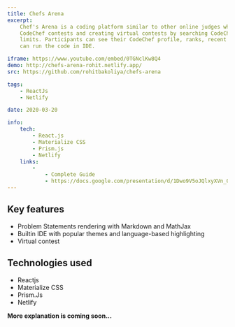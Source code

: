 ```yaml
---
title: Chefs Arena
excerpt:
    Chef's Arena is a coding platform similar to other online judges which helps programmers to participate in ongoing
    CodeChef contests and creating virtual contests by searching CodeChef contests and practicing problems within time
    limits. Participants can see their CodeChef profile, ranks, recent submissions of any problem or contest, and also
    can run the code in IDE.

iframe: https://www.youtube.com/embed/0TGNclKw8Q4
demo: http://chefs-arena-rohit.netlify.app/
src: https://github.com/rohitbakoliya/chefs-arena

tags:
    - ReactJs
    - Netlify

date: 2020-03-20

info:
    tech: 
        - React.js
        - Materialize CSS
        - Prism.js
        - Netlify
    links:
        - 
            - Complete Guide
            - https://docs.google.com/presentation/d/1Dwo9V5oJQlxyXVn_QLnnFeW_yjr3vzd98-tNW7O4HXA/edit?usp=sharing
---
```


## Key features

-   Problem Statements rendering with Markdown and MathJax
-   Builtin IDE with popular themes and language-based highlighting
-   Virtual contest

## Technologies used

-   Reactjs
-   Materialize CSS
-   Prism.Js
-   Netlify

**More explanation is coming soon...**
